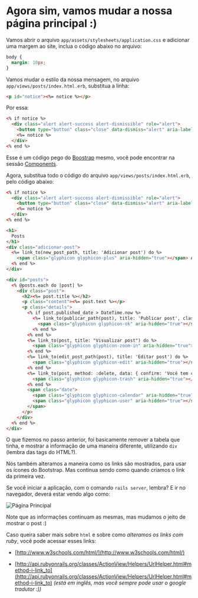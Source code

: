 # Agora sim, vamos mudar a nossa página principal  :)

Vamos abrir o arquivo `app/assets/stylesheets/application.css` e adicionar uma margem ao site, inclua o código abaixo no arquivo:

```css
body {
  margin: 10px;
}
```

Vamos mudar o estilo da nossa mensagem, no arquivo `app/views/posts/index.html.erb`, substitua a linha:

```html
<p id="notice"><%= notice %></p>
```

Por essa:

```html
<% if notice %>
  <div class="alert alert-success alert-dismissible" role="alert">
    <button type="button" class="close" data-dismiss="alert" aria-label="Close"><span aria-hidden="true">&times;</span></button>
    <%= notice %>
  </div>
<% end %>
```

Esse é um código pego do [Boostrap](http://getbootstrap.com]) mesmo, você pode encontrar na sessão [Components](http://getbootstrap.com/components/).

Agora, substitua todo o código do arquivo `app/views/posts/index.html.erb`, pelo código abaixo:

```html
<% if notice %>
  <div class="alert alert-success alert-dismissible" role="alert">
    <button type="button" class="close" data-dismiss="alert" aria-label="Close"><span aria-hidden="true">&times;</span></button>
    <%= notice %>
  </div>
<% end %>

<h1>
  Posts
</h1>
<div class="adicionar-post">
  <%= link_to(new_post_path, title: 'Adicionar post') do %>
    <span class="glyphicon glyphicon-plus" aria-hidden="true"></span> Adicionar post
  <% end %>
</div>

<div id="posts">
  <% @posts.each do |post| %>
    <div class="post">
      <h2><%= post.title %></h2>
      <p class="content"><%= post.text %></p>
      <p class="details">
        <% if post.published_date > DateTime.now %>
          <%= link_to(publicar_path(post), title: 'Publicar post', class: 'publicar-post') do %>
            <span class="glyphicon glyphicon-ok" aria-hidden="true"></span>
          <% end %>
        <% end %>
        <%= link_to(post, title: "Visualizar post") do %>
          <span class="glyphicon glyphicon-zoom-in" aria-hidden="true"></span>
        <% end %>
        <%= link_to(edit_post_path(post), title: 'Editar post') do %>
          <span class="glyphicon glyphicon-edit" aria-hidden="true"></span>
        <% end %>
        <%= link_to(post, method: :delete, data: { confirm: 'Você tem certeza?' }, title: 'Excluir post') do %>
          <span class="glyphicon glyphicon-trash" aria-hidden="true"></span>
        <% end %>
        <span class="date">
          <span class="glyphicon glyphicon-calendar" aria-hidden="true"></span> <%= post.published_date.strftime("%b, %m %Y") %>
          <span class="glyphicon glyphicon-user" aria-hidden="true"></span> <%= post.author %>
        </span>
      </p>
    </div>
  <% end %>
</div>
```

O que fizemos no passo anterior, foi basicamente remover a tabela que tinha, e mostrar a informação de uma maneira diferente, utilizando `div` (lembra das tags do HTML?).

Nós também alteramos a maneira como os links são mostrados, para usar os ícones do Bootstrap. Mas continua sendo como quando criamos o link da primeira vez.

Se você iniciar a aplicação, com o comando `rails server`, lembra? E ir no navegador, deverá estar vendo algo como:

![Página Principal](..images/rails/pagina_principal.png)

Note que as informações continuam as mesmas, mas mudamos o jeito de mostrar o post :)

Caso queira saber mais sobre `html` e sobre como _alteramos os links com ruby_, você pode acessar esses links:
- [http://www.w3schools.com/html/](http://www.w3schools.com/html/)

- [http://api.rubyonrails.org/classes/ActionView/Helpers/UrlHelper.html#method-i-link_to](http://api.rubyonrails.org/classes/ActionView/Helpers/UrlHelper.html#method-i-link_to) _(está em inglês, mas você sempre pode usar o google tradutor :))_
